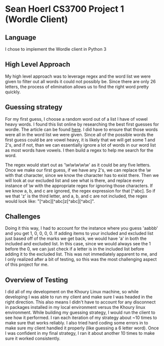 # Sean Hoerl CS3700 Project 1 (Wordle Client)

## Language
I chose to implement the Wordle client in Python 3

## High Level Approach
My high level approach was to leverage regex and the word list we were given to filter out all words it could not possibly be. Since there are only 26 letters, the process of elimination allows us to find the right word pretty quickly.

## Guessing strategy
For my first guess, I choose a random word out of a list I have of vowel heavy words. I found this list online by researching the best first guesses for wordle. The article can be found [here](https://ftw.usatoday.com/lists/wordle-best-first-words-list). I did have to ensure that those words were all in the word list we were given. Since all of the possible words the first guess could be are vowel heavy, it is likely that we will get some 1 and 2's, and if not, than we can essentially ignore a lot of words in our word list as most words have vowels. I then build a regex to help me search for the word.

The regex would start out as '\w\w\w\w\w' as it could be any five letters. Once we make our first guess, if we have any 2's, we can replace the \w with that character, since we know the character has to exist there. Then we will look at our excluded list and see what is there, and replace every instance of \w with the appropriate regex for ignoring those characters. If we know a, b, and c are ignored, the regex expression for that \[^abc\]. So if we that 'z' is the third letter, and a, b, and c are not included, the regex would look like: "\[^abc\]\[^abc\]z\[^abc\]\[^abc\]".

## Challenges
Doing it this way, I had to account for the instance where you guess 'aabbb' and you get 1, 0, 0, 0, 0. If adding items to your included and excluded list just based off of the marks we get back, we would have 'a' in both the included and excluded list. In this case, since we would always see the 1 before the 0, we can just check if a letter is in the included list before adding it to the excluded list. This was not immediately apparent to me, and I only realized after a bit of testing, so this was the most challenging aspect of this project for me.

## Overview of Testing

I did all of my development on the Khoury Linux machine, so while developing I was able to run my client and make sure I was headed in the right direction. This also means I didn't have to account for any disconnect in packages installed in my local environment versus the Khoury linux environment. While building my guessing strategy, I would run the client to see how it performed. I ran each iteration of my strategy about ~10 times to make sure that works reliably. I also tried hard coding some errors in to make sure my client handled it properly (like guessing a 6 letter word). Once I was confident in my final strategy, I ran it about another 10 times to make sure it worked consistently. 

